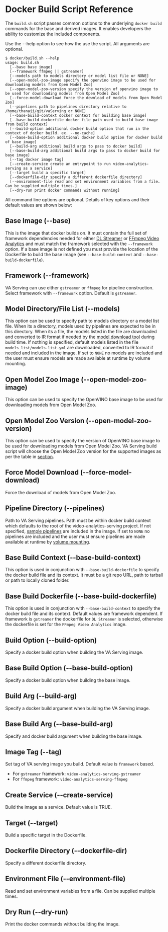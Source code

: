 # Docker Build Script Reference
The `build.sh` script passes common options to the underlying `docker build` commands for the base and derived images. It enables developers the ability to customize the included components.

Use the --help option to see how the use the script. All arguments are optional.

```
$ docker/build.sh --help
usage: build.sh
  [--base base image]
  [--framework ffmpeg || gstreamer]
  [--models path to models directory or model list file or NONE]
  [--open-model-zoo-image specify the openvino image to be used for downloading models from Open Model Zoo]
  [--open-model-zoo-version specify the version of openvino image to be used for downloading models from Open Model Zoo]
  [--force-model-download force the download of models from Open Model Zoo]
  [--pipelines path to pipelines directory relative to /home/thanaji/git/vaServing or NONE]
  [--base-build-context docker context for building base image]
  [--base-build-dockerfile docker file path used to build base image from build context]
  [--build-option additional docker build option that run in the context of docker build. ex. --no-cache]
  [--base-build-option additional docker build option for docker build of base image]
  [--build-arg additional build args to pass to docker build]
  [--base-build-arg additional build args to pass to docker build for base image]
  [--tag docker image tag]
  [--create-service create an entrypoint to run video-analytics-serving as a service]
  [--target build a specific target]
  [--dockerfile-dir specify a different dockerfile directory]
  [--environment-file read and set environment variables from a file. Can be supplied multiple times.]
  [--dry-run print docker commands without running]
```
All command line options are optional. Details of key options and their default values are shown below:
## Base Image (--base)
This is the image that docker builds on. It must contain the full set of framework dependencies needed for either [DL Streamer](https://github.com/openvinotoolkit/dlstreamer_gst) or [FFmpeg Video Analytics](https://github.com/VCDP/FFmpeg-patch) and must match the framework selected with the `--framework` option. If a base image is not defined you must provide the location of the Dockerfile to build the base image (see `--base-build-context` and `--base-build-dockerfile`).

## Framework (--framework)
VA Serving can use either `gstreamer` or `ffmpeg` for pipeline construction. Select framework with `--framework` option. Default is `gstreamer`.

## Model Directory/File List (--models)
This option can be used to specify path to models directory or a model list file. When its a directory, models used by pipelines are expected to be in this directory. When its a file, the models listed in the file are downloaded and converted to IR format if needed by the [model download tool](../tools/model_downloader/README.md) during build time. If nothing is specified, default models listed in the file `models_list/models.list.yml` are downloaded, converted to IR format if needed and included in the image. If set to `NONE` no models are included and the user must ensure models are made available at runtime by volume mounting.

## Open Model Zoo Image (--open-model-zoo-image)
This option can be used to specify the OpenVINO base image to be used for downloading models from Open Model Zoo.

## Open Model Zoo Version (--open-model-zoo-version)
This option can be used to specify the version of OpenVINO base image to be used for downloading models from Open Model Zoo. VA Serving build script will choose the Open Model Zoo version for the supported images as per the table in [section](building_video_analytics_serving.md#supported-base-images).

## Force Model Download (--force-model-download)
Force the download of models from Open Model Zoo.

## Pipeline Directory (--pipelines)
Path to VA Serving pipelines. Path must be within docker build context which defaults to the root of the video-analytics-serving project. If not specified, [sample pipelines](../pipelines/gstreamer) are included in the image. If set to `NONE` no pipelines are included and the user must ensure pipelines are made available at runtime by [volume mounting](running_video_analytics_serving.md#selecting-pipelines-and-models-at-runtime).

## Base Build Context (--base-build-context)
This option is used in conjunction with `--base-build-dockerfile` to specify the docker build file and its context. It must be a git repo URL, path to tarball or path to locally cloned folder.

## Base Build Dockerfile (--base-build-dockerfile)
This option is used in conjunction with `--base-build-context` to specify the docker build file and its context. Default values are framework dependent. If framework is `gstreamer` the dockerfile for `DL Streamer` is selected, otherwise the dockerfile is set for the `FFmpeg Video Analytics` image.

## Build Option (--build-option)
Specify a docker build option when building the VA Serving image.

## Base Build Option (--base-build-option)
Specify a docker build option when building the base image.

## Build Arg (--build-arg)
Specify a docker build argument when building the VA Serving image.

## Base Build Arg (--base-build-arg)
Specify and docker build argument when building the base image.

## Image Tag (--tag)
Set tag of VA serving image you build. Default value is `framework` based.
* For `gstreamer` framework: `video-analytics-serving-gstreamer`
* For `ffmpeg` framework: `video-analytics-serving-ffmpeg`

## Create Service (--create-service)
Build the image as a service. Default value is TRUE.

## Target (--target)
Build a specific target in the Dockerfile.

## Dockerfile Directory (--dockerfile-dir)
Specify a different dockerfile directory.

## Environment File (--environment-file)
Read and set environment variables from a file. Can be supplied multiple times.

## Dry Run (--dry-run)
Print the docker commands without building the image.
